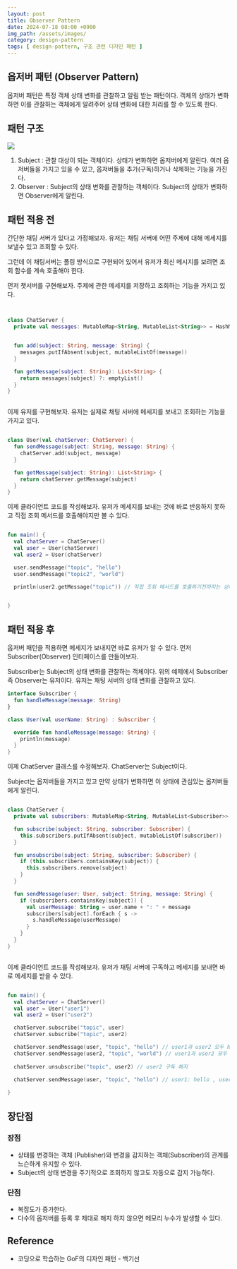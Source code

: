 ```yaml
---
layout: post
title: Observer Pattern
date: 2024-07-18 08:00 +0900
img_path: /assets/images/
category: design-pattern
tags: [ design-pattern, 구조 관련 디자인 패턴 ]
---
```


## 옵저버 패턴 (Observer Pattern)

옵저버 패턴은 특정 객체 상태 변화를 관찰하고 알림 받는 패턴이다. 객체의 상태가 변화하면 이를 관찰하는 객체에게 알려주어 상태 변화에 대한 처리를 할 수 있도록 한다.

## 패턴 구조

![]({{site.url}}/assets/images/observer.png)

1. Subject : 관찰 대상이 되는 객체이다. 상태가 변화하면 옵저버에게 알린다. 여러 옵저버들을 가지고 있을 수 있고, 옵저버들을 추가(구독)하거나 삭제하는 기능을 가진다.
2. Observer : Subject의 상태 변화를 관찰하는 객체이다. Subject의 상태가 변화하면 Observer에게 알린다.

## 패턴 적용 전

간단한 채팅 서버가 있다고 가정해보자. 유저는 채팅 서버에 어떤 주제에 대해 메세지를 보낼수 있고 조회할 수 있다.

그런데 이 채팅서버는 폴링 방식으로 구현되어 있어서 유저가 최신 메시지를 보려면 조회 함수를 계속 호출해야 한다.

먼저 챗서버를 구현해보자. 주제에 관한 메세지를 저장하고 조회하는 기능을 가지고 있다.

```kotlin


class ChatServer {
  private val messages: MutableMap<String, MutableList<String>> = HashMap()


  fun add(subject: String, message: String) {
    messages.putIfAbsent(subject, mutableListOf(message))
  }

  fun getMessage(subject: String): List<String> {
    return messages[subject] ?: emptyList()
  }
}



```

이제 유저를 구현해보자. 유저는 실제로 채팅 서버에 메세지를 보내고 조회하는 기능을 가지고 있다.

```kotlin

class User(val chatServer: ChatServer) {
  fun sendMessage(subject: String, message: String) {
    chatServer.add(subject, message)
  }

  fun getMessage(subject: String): List<String> {
    return chatServer.getMessage(subject)
  }
}


```

이제 클라이언트 코드를 작성해보자. 유저가 메세지를 보내는 것에 바로 반응하지 못하고 직접 조회 메서드를 호출해야지만 볼 수 있다.

```kotlin

fun main() {
  val chatServer = ChatServer()
  val user = User(chatServer)
  val user2 = User(chatServer)

  user.sendMessage("topic", "hello")
  user.sendMessage("topic2", "world")

  println(user2.getMessage("topic")) // 직접 조회 메서드를 호출하기전까지는 상태 변경을 모른다.


}
```

## 패턴 적용 후

옵저버 패턴을 적용하면 메세지가 보내지면 바로 유저가 알 수 있다. 먼저 Subscriber(Observer) 인터페이스를 만들어보자.

Subscriber는 Subject의 상태 변화를 관찰하는 객체이다. 위의 예제에서 Subscriber 즉 Observer는 유저이다. 유저는 채팅 서버의 상태 변화를 관찰하고 있다.

```kotlin
interface Subscriber {
  fun handleMessage(message: String)
}

class User(val userName: String) : Subscriber {

  override fun handleMessage(message: String) {
    println(message)
  }
}
```

이제 ChatServer 클래스를 수정해보자. ChatServer는 Subject이다. 

Subject는 옵저버들을 가지고 있고 만약 상태가 변화하면 이 상태에 관심있는 옵저버들에게 알린다.

```kotlin

class ChatServer {
  private val subscribers: MutableMap<String, MutableList<Subscriber>> = HashMap<String, MutableList<Subscriber>>()

  fun subscribe(subject: String, subscriber: Subscriber) {
    this.subscribers.putIfAbsent(subject, mutableListOf(subscriber))
  }

  fun unsubscribe(subject: String, subscriber: Subscriber) {
    if (this.subscribers.containsKey(subject)) {
      this.subscribers.remove(subject)
    }
  }

  fun sendMessage(user: User, subject: String, message: String) {
    if (subscribers.containsKey(subject)) {
      val userMessage: String = user.name + ": " + message
      subscribers[subject].forEach { s ->
        s.handleMessage(userMessage)
      }
    }
  }
}



```

이제 클라이언트 코드를 작성해보자. 유저가 채팅 서버에 구독하고 메세지를 보내면 바로 메세지를 받을 수 있다.

```kotlin

fun main() {
  val chatServer = ChatServer()
  val user = User("user1")
  val user2 = User("user2")

  chatServer.subscribe("topic", user)
  chatServer.subscribe("topic", user2)

  chatServer.sendMessage(user, "topic", "hello") // user1과 user2 모두 hello를 받는다.
  chatServer.sendMessage(user2, "topic", "world") // user1과 user2 모두 world를 받는다.
  
  chatServer.unsubscribe("topic", user2) // user2 구독 해지
  
  chatServer.sendMessage(user, "topic", "hello") // user1: hello , user2는 구독 해지되어 메세지를 받지 않는다.

}
```

## 장단점

### 장점

- 상태를 변경하는 객체 (Publisher)와 변경을 감지하는 객체(Subscriber)의 관계를 느슨하게 유지할 수 있다.
- Subject의 상태 변경을 주기적으로 조회하지 않고도 자동으로 감지 가능하다.

### 단점

- 복잡도가 증가한다.
- 다수의 옵저버를 등록 후 제대로 해지 하지 않으면 메모리 누수가 발생할 수 있다.

## Reference

- 코딩으로 학습하는 GoF의 디자인 패턴 - 백기선




